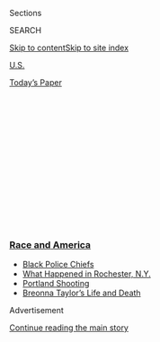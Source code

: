 <div id="app">

<div>

<div>

<div>

<div class="NYTAppHideMasthead css-1q2w90k e1suatyy0">

<div class="section css-ui9rw0 e1suatyy2">

<div class="css-eph4ug er09x8g0">

<div class="css-6n7j50">

</div>

<span class="css-1dv1kvn">Sections</span>

<div class="css-10488qs">

<span class="css-1dv1kvn">SEARCH</span>

</div>

[Skip to content](#site-content)[Skip to site
index](#site-index)

</div>

<div id="masthead-section-label" class="css-1wr3we4 eaxe0e00">

[U.S.](https://www.nytimes3xbfgragh.onion/section/us)

</div>

<div class="css-10698na e1huz5gh0">

</div>

</div>

<div id="masthead-bar-one" class="section hasLinks css-15hmgas e1csuq9d3">

<div class="css-uqyvli e1csuq9d0">

</div>

<div class="css-1uqjmks e1csuq9d1">

</div>

<div class="css-9e9ivx">

[](https://myaccount.nytimes3xbfgragh.onion/auth/login?response_type=cookie&client_id=vi)

</div>

<div class="css-1bvtpon e1csuq9d2">

[Today’s
Paper](https://www.nytimes3xbfgragh.onion/section/todayspaper)

</div>

</div>

</div>

</div>

<div data-aria-hidden="false">

<div id="site-content" data-role="main">

<div>

<div class="css-1aor85t" style="opacity:0.000000001;z-index:-1;visibility:hidden">

<div class="css-1hqnpie">

<div class="css-epjblv">

<span class="css-17xtcya">[U.S.](/section/us)</span><span class="css-x15j1o">|</span><span class="css-fwqvlz">From
Cosmetics to NASCAR, Calls for Racial Justice Are
Spreading</span>

</div>

<div class="css-k008qs">

<div class="css-1iwv8en">

<span class="css-18z7m18"></span>

<div>

</div>

</div>

<span class="css-1n6z4y">https://nyti.ms/2YvtWse</span>

<div class="css-1705lsu">

<div class="css-4xjgmj">

<div class="css-4skfbu" data-role="toolbar" data-aria-label="Social Media Share buttons, Save button, and Comments Panel with current comment count" data-testid="share-tools">

  - 
  - 
  - 
  - 
    
    <div class="css-6n7j50">
    
    </div>

  - 
  - 

</div>

</div>

</div>

</div>

</div>

</div>

<div class="css-13pd83m">

<div class="css-l9svim">

### [<span class="css-pa1jbp"><span class="css-1rxm0ex">Race and</span><span class="css-1rxm0ex"> America</span></span>](https://www.nytimes3xbfgragh.onion/news-event/george-floyd-protests-minneapolis-new-york-los-angeles?name=styln-george-floyd&region=TOP_BANNER&block=storyline_menu_recirc&action=click&pgtype=Article&impression_id=00c483a0-f4b8-11ea-be57-b52c479cbc12&variant=undefined)

  - <span class="css-1qkutce">[Black Police
    Chiefs](https://www.nytimes3xbfgragh.onion/2020/09/11/us/black-police-chiefs-reform.html?name=styln-george-floyd&region=TOP_BANNER&block=storyline_menu_recirc&action=click&pgtype=Article&impression_id=00c483a1-f4b8-11ea-be57-b52c479cbc12&variant=undefined)</span>
  - <span class="css-1qkutce">[What Happened in Rochester,
    N.Y.](https://www.nytimes3xbfgragh.onion/2020/09/04/nyregion/rochester-police-daniel-prude.html?name=styln-george-floyd&region=TOP_BANNER&block=storyline_menu_recirc&action=click&pgtype=Article&impression_id=00c483a2-f4b8-11ea-be57-b52c479cbc12&variant=undefined)</span>
  - <span class="css-1qkutce">[Portland
    Shooting](https://www.nytimes3xbfgragh.onion/2020/08/30/us/portland-shooting-explained.html?name=styln-george-floyd&region=TOP_BANNER&block=storyline_menu_recirc&action=click&pgtype=Article&impression_id=00c483a3-f4b8-11ea-be57-b52c479cbc12&variant=undefined)</span>
  - <span class="css-1qkutce">[Breonna Taylor’s Life and
    Death](https://www.nytimes3xbfgragh.onion/2020/08/30/us/breonna-taylor-police-killing.html?name=styln-george-floyd&region=TOP_BANNER&block=storyline_menu_recirc&action=click&pgtype=Article&impression_id=00c483a4-f4b8-11ea-be57-b52c479cbc12&variant=undefined)</span>

</div>

</div>

<div id="top-wrapper" class="css-1sy8kpn">

<div id="top-slug" class="css-l9onyx">

Advertisement

</div>

[Continue reading the main
story](#after-top)

<div class="ad top-wrapper" style="text-align:center;height:100%;display:block;min-height:250px">

<div id="top" class="place-ad" data-position="top" data-size-key="top">

</div>

</div>

<div id="after-top">

</div>

</div>

<div>

<div id="sponsor-wrapper" class="css-1hyfx7x">

<div id="sponsor-slug" class="css-19vbshk">

Supported by

</div>

[Continue reading the main
story](#after-sponsor)

<div id="sponsor" class="ad sponsor-wrapper" style="text-align:center;height:100%;display:block">

</div>

<div id="after-sponsor">

</div>

</div>

<div class="css-186x18t">

</div>

<div class="css-1vkm6nb ehdk2mb0">

# From Cosmetics to NASCAR, Calls for Racial Justice Are Spreading

</div>

What started as a renewed push for police reform has now touched
seemingly every aspect of American life.

<div class="css-79elbk" data-testid="photoviewer-wrapper">

<div class="css-z3e15g" data-testid="photoviewer-wrapper-hidden">

</div>

<div class="css-1a48zt4 ehw59r15" data-testid="photoviewer-children">

![<span class="css-16f3y1r e13ogyst0" data-aria-hidden="true">Protesters
marching through Manhattan on
Monday.</span><span class="css-cnj6d5 e1z0qqy90" itemprop="copyrightHolder"><span class="css-1ly73wi e1tej78p0">Credit...</span><span><span>Demetrius
Freeman for The New York
Times</span></span></span>](https://static01.graylady3jvrrxbe.onion/images/2020/06/12/us/00UNREST-RECKONING-top/merlin_173350512_63361a86-b944-4671-9521-b35cd294351f-articleLarge.jpg?quality=75&auto=webp&disable=upscale)

</div>

</div>

<div class="css-18e8msd">

<div class="css-vp77d3 epjyd6m0">

<div class="css-1baulvz">

By [<span class="css-1baulvz" itemprop="name">Amy
Harmon</span>](https://www.nytimes3xbfgragh.onion/by/amy-harmon),
[<span class="css-1baulvz" itemprop="name">Apoorva
Mandavilli</span>](https://www.nytimes3xbfgragh.onion/by/apoorva-mandavilli),
[<span class="css-1baulvz" itemprop="name">Sapna
Maheshwari</span>](https://www.nytimes3xbfgragh.onion/by/sapna-maheshwari)
and [<span class="css-1baulvz last-byline" itemprop="name">Jodi
Kantor</span>](https://www.nytimes3xbfgragh.onion/by/jodi-kantor)

</div>

</div>

  - 
    
    <div class="css-ld3wwf e16638kd2">
    
    Published June 13, 2020Updated June 16,
    2020
    
    </div>

  - 
    
    <div class="css-4xjgmj">
    
    <div class="css-pvvomx" data-role="toolbar" data-aria-label="Social Media Share buttons, Save button, and Comments Panel with current comment count" data-testid="share-tools">
    
      - 
      - 
      - 
      - 
        
        <div class="css-6n7j50">
        
        </div>
    
      - 
      - 
    
    </div>
    
    </div>

</div>

<div class="css-mdjrty">

[Leer en
español](https://www.nytimes3xbfgragh.onion/es/2020/06/15/espanol/mundo/racismo-george-floyd-protestas.html "Read in Spanish")

</div>

</div>

<div class="section meteredContent css-1r7ky0e" name="articleBody" itemprop="articleBody">

<div class="css-1fanzo5 StoryBodyCompanionColumn">

<div class="css-53u6y8">

The reckonings have been swift and dizzying.

On Monday, it was the dictionary, with Merriam-Webster
[saying](https://www.nytimes3xbfgragh.onion/2020/06/10/us/merriam-webster-racism-definition.html)
it was revising its entry on racism to illustrate the ways in which it
“can be systemic.”

On Tuesday, the University of Washington [removed the coach of its dance
team](https://www.seattletimes.com/sports/uw-huskies/uw-removes-dance-coach-asks-black-members-to-rejoin-team-and-pledges-to-include-diversity-in-tryout-process/?utm_medium=notification&utm_source=pushly&utm_campaign=564808)
after the only two black members of the group were cut. The two women
were invited to return.

On Wednesday, after a black racecar driver called on NASCAR to ban the
[Confederate battle
flag](https://www.nytimes3xbfgragh.onion/news-event/confederate-flags-monuments-statues)
from its events, the organization did just that.

On Thursday, Nike joined a wave of American companies that have made
Juneteenth, which celebrates the end of slavery in America, [an official
paid
holiday](https://www.nytimes3xbfgragh.onion/aponline/2020/06/12/business/ap-juneteenth-company-holiday.html),
“to better commemorate and celebrate Black history and culture.”

</div>

</div>

<div class="css-1fanzo5 StoryBodyCompanionColumn">

<div class="css-53u6y8">

And on Friday, ABC Entertainment named the franchise’s [first black man
to star in “The
Bachelor](https://www.nytimes3xbfgragh.onion/2020/06/12/arts/television/matt-james-black-bachelor.html)”
in the show’s 18-year history, acceding to longstanding demands from
fans.

In just under three weeks since the killing of George Floyd set off
widespread protests, what started as a renewed demand for police reform
has now roiled seemingly every sphere of American life, prompting
institutions and individuals around the country to confront enduring
forms of racial discrimination.

Many black Americans have been
[inundated](https://medium.com/the-faculty/white-academia-do-better-fa96cede1fc5)
with testaments and [queries from white
friends](https://twitter.com/sarahcpr/status/1268231406351613952) about
fighting racism. And anti-racist activists have watched with some
amazement as powerful white leaders and corporations acknowledge
concepts like “structural racism’’ and pledge to make sweeping changes
in personal and institutional behavior.

But those who have been in the trenches for decades fighting racism in
America wonder how lasting the soul searching will be.

The flood of corporate statements denouncing racism “feels like a series
of mea culpas written by the press folks and run by the top black folks”
inside each organization, said Dream Hampton, a writer and
[filmmaker](https://vimeo.com/307655948). “Show us a picture of your
C-suite, who is on your board. Then we can have a conversation about
diversity, equity and inclusion.”

</div>

</div>

<div class="css-1fanzo5 StoryBodyCompanionColumn">

<div class="css-53u6y8">

“Stop sending positive vibes,’’ begged Chad Sanders, a writer, in a
recent [New York Times
Op-Ed](https://www.nytimes3xbfgragh.onion/2020/06/05/opinion/whites-anti-blackness-protests.html),
directing his white friends to instead help protect black protesters,
donate to black politicians and funds fighting racial injustice, and
urge others to do the same.

The protests have so far yielded some tangible changes in policing
itself. On Friday, New York banned the use of chokeholds by law
enforcement and repealed a law that kept police disciplinary records
secret.

But their power is also cultural. A run on books about racism has
reordered [best-seller
lists](https://www.nytimes3xbfgragh.onion/2020/06/05/books/antiracism-books-race-racism.html),
driving titles like “How to Be an Antiracist’’ and “White Fragility’’ to
the top. And language about American racial dynamics that was once the
purview of academia and activism appears to have gone mainstream.

In a video [released
June 5](https://twitter.com/NFL/status/1269034074552721408) apologizing
for the N.F.L.’s previous failure to support players who protested
police violence, Roger Goodell, the commissioner of the league,
condemned the “systematic oppression” of black people, a term used to
convey that racism is embedded in the policies of public and private
institutions. The Denver Board of Education, in voting to [end its
contract with the city police
department](https://www.nytimes3xbfgragh.onion/2020/06/12/us/schools-police-resource-officers.html)
for school resource officers, cited a desire to avoid the “perpetuation
of the school-to-prison pipeline,” a reference to how school policies
can [lay the
groundwork](https://www.nytimes3xbfgragh.onion/2020/04/04/us/politics/black-girls-school-racism.html)
for the incarceration of young black Americans.

“One of the exhilarating things about this moment is that black people
are articulating to the world that this isn’t just an issue of the state
literally killing us, it’s also about psychic death,’’ said Jeremy O.
Harris, a playwright whose “[Slave
Play](https://www.nytimes3xbfgragh.onion/2020/01/27/theater/slave-play-broadway-interviews.html)”
addresses the failure of white liberals to admit their complicity in
America’s ongoing racial inequities.

</div>

</div>

<div class="css-79elbk" data-testid="photoviewer-wrapper">

<div class="css-z3e15g" data-testid="photoviewer-wrapper-hidden">

</div>

<div class="css-1a48zt4 ehw59r15" data-testid="photoviewer-children">

![<span class="css-16f3y1r e13ogyst0" data-aria-hidden="true">Jeremy O.
Harris spoke in January during the last day that “Slave Play” showed at
the Golden Theater in New
York. </span><span class="css-cnj6d5 e1z0qqy90" itemprop="copyrightHolder"><span class="css-1ly73wi e1tej78p0">Credit...</span><span>Jeenah
Moon for The New York
Times</span></span>](https://static01.graylady3jvrrxbe.onion/images/2020/06/12/us/00UNREST-RECKONING-harris/merlin_167459187_90ab01e0-e5f7-4c63-be51-9a2dc3786efb-articleLarge.jpg?quality=75&auto=webp&disable=upscale)

</div>

</div>

<div class="css-1fanzo5 StoryBodyCompanionColumn">

<div class="css-53u6y8">

He added, “It’s exhilarating because for the first time, in a macro
sense, people are saying names and showing up and showing receipts.’’

</div>

</div>

<div class="css-1fanzo5 StoryBodyCompanionColumn">

<div class="css-53u6y8">

Sensing a rare, and perhaps fleeting, opportunity to be heard, many
black Americans are sharing painful stories on social media about racism
and mistreatment in the workplace, accounts that some said they were too
scared to disclose before. They are using hashtags like
[\#BlackInTheIvory](https://twitter.com/search?q=%23BlackintheIvory&src=typeahead_click)
or
[\#WeSeeYouWAT](https://twitter.com/search?q=%23WeSeeYouwat&src=typeahead_click),
referring to bias in academia and “White American Theater.”

The feeling of a dam breaking has drawn analogies to the fall and winter
of 2017, when sexual abuse allegations against Harvey Weinstein
triggered a deluge of disturbing accounts from women and provoked frank
conversations in which friends, colleagues and neighbors confessed to
one another: I’ve suffered in that manner as well. Or: I now realize I
have wronged someone, and I’d like to do better.

Though racism is hardly a secret, “a huge awakening is just the
awareness of people who don’t face the headwinds,” said Drew Dixon, a
music producer, activist and subject of the documentary “[On the
Record](https://www.nytimes3xbfgragh.onion/2020/05/27/movies/on-the-record-russell-simmons-review.html),”
about her decision to come forward with [rape
allegations](https://www.nytimes3xbfgragh.onion/2017/12/13/arts/music/russell-simmons-rape.html)
against the music producer Russell Simmons, which he has denied. “Many
people had no idea what women deal with every single day, and I think
many non-black people had no idea what black people deal with every
day.”

## A shift in the making

While the outpouring may seem sudden, there have been signs that
perceptions on race were already in flux.

Opinion polls over the last decade have shown a self-reported turn by
Democrats toward a more sympathetic view of black Americans, with more
attributing disparities in areas like income and education to
discrimination rather than personal failure. By 2018, white liberals
said they felt more positively about blacks, Latinos and Asians than
they did about whites.

The reason for the shift is unclear — and those attitudes have so far
not translated into desegregated schools or neighborhoods — but may help
explain the cascade of responses to Mr. Floyd’s killing.

The outpouring is also related to the horrific nature of Mr. Floyd’s
death — a white police officer kneeling on his neck for nearly nine
minutes — captured in a stark video at a moment of rising national
frustration with the government’s handling of the coronavirus pandemic
and the lockdown.

</div>

</div>

<div class="css-1fanzo5 StoryBodyCompanionColumn">

<div class="css-53u6y8">

The protests [still surging through the streets of America’s
cities](https://www.nytimes3xbfgragh.onion/interactive/2020/06/13/us/george-floyd-protests-cities-photos.html?action=click&module=Top%20Stories&pgtype=Homepage),
said the civil rights movement scholar Aldon Morris, are “unprecedented
in terms of the high levels of white participation in a movement
targeting black oppression and grievances.”

Younger Americans are also much more racially diverse than earlier
generations. They tend to have different views on race. And their
imprint on society is only growing.

Brands trying to appeal to younger consumers have in recent years
increasingly proclaimed their belief in equality and justice. Two years
ago, Nike featured in a major ad campaign the former San Francisco 49ers
quarterback Colin Kaepernick, who knelt during the national anthem to
protest racism. The tagline for MAC, the cosmetics company, is “All
Ages, All Races, All Genders.”

In the wake of the Floyd protests, everyone from [Wall Street
C.E.O.s](https://www.cnbc.com/2020/06/01/wall-street-ceos-speak-out-about-george-floyd-and-protests-rocking-us-cities.html)
and the [sportswear giant
Adidas](https://www.nytimes3xbfgragh.onion/2020/06/10/business/adidas-black-employees-discrimination.html?searchResultPosition=1)
to the [fruit snack
Gushers](https://www.themarysue.com/gushers-finally-weighs-in-on-black-lives-matter/)
and a company that [sells stun
guns](https://www.axon.com/news/axon-statement-on-the-death-of-george-floyd)
put out statements of support of diversity, flooding Instagram with
vague
messages.

</div>

</div>

<div class="css-79elbk" data-testid="photoviewer-wrapper">

<div class="css-z3e15g" data-testid="photoviewer-wrapper-hidden">

</div>

<div class="css-1a48zt4 ehw59r15" data-testid="photoviewer-children">

<div class="css-1xdhyk6 erfvjey0">

<span class="css-1ly73wi e1tej78p0">Image</span>

<div class="css-zjzyr8">

<div data-testid="lazyimage-container" style="height:257.77777777777777px">

</div>

</div>

</div>

<span class="css-16f3y1r e13ogyst0" data-aria-hidden="true">Colin
Kaepernick (center) and teammates kneeled during the national anthem
before an N.F.L. game in Santa Clara, Calif., in
2016.</span><span class="css-cnj6d5 e1z0qqy90" itemprop="copyrightHolder"><span class="css-1ly73wi e1tej78p0">Credit...</span><span>Marcio
Jose Sanchez/Associated Press</span></span>

</div>

</div>

<div class="css-1fanzo5 StoryBodyCompanionColumn">

<div class="css-53u6y8">

These prompted [cries of
hypocrisy](https://www.nytimes3xbfgragh.onion/2020/06/06/business/corporate-america-has-failed-black-america.html?searchResultPosition=1)
from those who said the companies don’t practice the values they’re
espousing.

At several companies, what employees saw as an inadequate response to
Mr. Floyd’s death seemed to serve as a catalyst for a long-simmering
contention over questions of racial equity. At Adidas, dozens of
employees stopped working to attend daily protests outside the company’s
North American headquarters in Portland, Ore.

</div>

</div>

<div class="css-1fanzo5 StoryBodyCompanionColumn">

<div class="css-53u6y8">

The tumult has been especially fraught at Estée Lauder, the beauty
giant, stemming from the political donations of Ronald S. Lauder, a
76-year-old board member and a son of the company’s founders. He has
also been a prominent supporter of President Trump.

On May 29, employees at Estée Lauder, like those in much of the rest of
corporate America, began receiving emails from the company’s leadership
addressing racial discrimination.

There was “considerable pain” in black communities, one missive noted.
According to copies of the internal communications obtained by The New
York Times, the company, whose vast portfolio includes Clinique, MAC,
Bobbi Brown, La Mer and Aveda, encouraged employees to pause working on
June 2 in honor of “Blackout Tuesday.”

At a video meeting on June 4 among an internal group called NOBLE, or
Network of Black Leaders and Executives, company leaders said Estée
Lauder was donating $1 million to support racial and social justice
organizations. But employees pinpointed Mr. Lauder’s political donations
to Mr. Trump as being in conflict with the company’s stance on race. The
president has tweeted [conspiracy
theories](https://www.nytimes3xbfgragh.onion/2020/06/09/nyregion/who-is-martin-gugino-buffalo-police.html)
about injured protesters, described demonstrators as
“[THUGS](https://twitter.com/realDonaldTrump/status/1266231100780744704?s=20),”
and [praised most law enforcement
officers](https://www.nytimes3xbfgragh.onion/2020/06/08/us/politics/defund-police-trump.html)
as “great
people.”

</div>

</div>

<div class="css-79elbk" data-testid="photoviewer-wrapper">

<div class="css-z3e15g" data-testid="photoviewer-wrapper-hidden">

</div>

<div class="css-1a48zt4 ehw59r15" data-testid="photoviewer-children">

<div class="css-1xdhyk6 erfvjey0">

<span class="css-1ly73wi e1tej78p0">Image</span>

<div class="css-zjzyr8">

<div data-testid="lazyimage-container" style="height:257.77777777777777px">

</div>

</div>

</div>

<span class="css-16f3y1r e13ogyst0" data-aria-hidden="true">Aerin
Lauder, left, and Ronald S. Lauder attended the Lincoln Center Corporate
Fashion Gala in November in New
York.</span><span class="css-cnj6d5 e1z0qqy90" itemprop="copyrightHolder"><span class="css-1ly73wi e1tej78p0">Credit...</span><span>Krista
Schlueter for The New York Times</span></span>

</div>

</div>

<div class="css-1fanzo5 StoryBodyCompanionColumn">

<div class="css-53u6y8">

Employees left dissatisfied. Later that night, a petition appeared on
Change.org.

The company’s donation did “not match, or exceed Ronald Lauder’s
personal donations in support of state-sanctioned violence,” organizers
of the petition, which has amassed more than 6,000 signatures, wrote.
“Ronald Lauder’s involvement with the Estée Lauder Companies is
damaging to our corporate values, our relationship with the Black
community, our relationship with this company’s Black employees, and
this company’s legacy.”

In his first public comment on the situation, Mr. Lauder told The Times
in a statement Friday that he had spent decades “fighting anti-Semitism,
hate and bigotry in all its forms in New York and around the world as
president of the World Jewish Congress.”

</div>

</div>

<div class="css-1fanzo5 StoryBodyCompanionColumn">

<div class="css-53u6y8">

“As a country, we must recommit ourselves to the fight against
anti-Semitism and racism,” he said. “In this urgent moment of change, I
am expanding the scope of my anti-Semitism campaign to include causes
for racial justice, especially in the Black community, as well as other
forms of dangerous ethnic and religious intolerance around the world.”

On Monday, Estée Lauder said it would donate $5 million in coming weeks
to “support racial and social justice and to continue to support greater
access to education,” and donate an additional $5 million over the
following two years.

Other companies have also pledged money. On Thursday alone, PayPal,
Apple and YouTube collectively pledged $730 million to racial justice
and equity efforts.

## Jobs on the line

As companies face restive employees, pressure has also grown to remove
those who have made offensive statements. Others have had to apologize
publicly. [Adam
Rapoport](https://www.nytimes3xbfgragh.onion/2020/06/08/dining/bon-appetit-adam-rapoport.html)
resigned as editor in chief of the magazine Bon Appétit on Monday after
a 2004 photo showing him in an offensive costume resurfaced on social
media.

And Greg Glassman, the founder and chief executive of CrossFit, [stepped
down](https://www.nytimes3xbfgragh.onion/2020/06/09/style/crossfit-gyms-founder-protests.html)
on Tuesday following comments about race and racism on a Zoom call to
gym owners.

“We’re not mourning for George Floyd, I don’t think me or any of my
staff are,” said Mr. Glassman on the Zoom call, according to a recording
of the call provided to The Times.

“Can you tell me why I should mourn for him?” he said. “Other than it’s
the ‘white’ thing to do. I get that pressure, but give me another
reason.”

</div>

</div>

<div class="css-1fanzo5 StoryBodyCompanionColumn">

<div class="css-53u6y8">

NBCUniversal, a division of Comcast that includes the NBC broadcast
network and cable channels like Bravo, has encountered fires on multiple
fronts as the reckoning has swept the country.

For NBC, the problems started the morning after Mr. Floyd’s death, when
Jimmy Fallon found himself under attack on Twitter for performing in
blackface on “Saturday Night Live” in 2000. A video of the sketch had
[resurfaced online](https://www.youtube.com/watch?v=XPau1pLm3jQ). Mr.
Fallon, who has been an NBC star for 22 years, first at “SNL” and more
recently leading the “Tonight” show, [issued a written
apology](https://www.nytimes3xbfgragh.onion/2020/05/26/us/jimmy-fallon-chris-rock-blackface.html)
that afternoon. He [apologized at
length](https://deadline.com/2020/06/jimmy-fallon-emotional-apology-snl-blackface-skit-tonight-show-return-naacp-derrick-johnson-cnn-don-lemon-saturday-night-live-video-1202949008/)
on camera the following week.

On June 2, a [writer was
fired](https://variety.com/2020/tv/news/dick-wolf-craig-gore-fired-law-and-order-spinoff-controversial-facebook-posts-1234623190/)
from an upcoming NBC series, “Law & Order: Organized Crime,” after
posting photos of himself on Facebook holding a weapon and threatening
to “light up” looters.

Then came an explosion from NBCUniversal’s cable division. The hit
reality series “Vanderpump Rules,” an anchor tenant on Bravo since 2013,
[fired four cast
members](https://www.today.com/popculture/andy-cohen-absolutely-supports-decision-fire-vanderpump-rules-stars-t183908)
for past racist behavior. Some of the incidents were already known.
Others were disclosed on Instagram after Mr. Floyd’s
death.

</div>

</div>

<div class="css-79elbk" data-testid="photoviewer-wrapper">

<div class="css-z3e15g" data-testid="photoviewer-wrapper-hidden">

</div>

<div class="css-1a48zt4 ehw59r15" data-testid="photoviewer-children">

<div class="css-1xdhyk6 erfvjey0">

<span class="css-1ly73wi e1tej78p0">Image</span>

<div class="css-zjzyr8">

<div data-testid="lazyimage-container" style="height:257.77777777777777px">

</div>

</div>

</div>

<span class="css-16f3y1r e13ogyst0" data-aria-hidden="true">NBC, a
division of Comcast, has encountered fires on multiple fronts as the
reckoning on race and police practices has swept the
country.</span><span class="css-cnj6d5 e1z0qqy90" itemprop="copyrightHolder"><span class="css-1ly73wi e1tej78p0">Credit...</span><span>Hannah
Yoon for The New York Times</span></span>

</div>

</div>

<div class="css-1fanzo5 StoryBodyCompanionColumn">

<div class="css-53u6y8">

On June 8, Brian Roberts, Comcast’s chief executive, said in a memo to
employees that the company would give $75 million to social justice
organizations, along with $25 million worth of advertising inventory,
including on Sky, its pay-television unit in Britain.

“We know that Comcast alone can’t remedy this complex issue,” Mr.
Roberts wrote. “But you have my commitment that our company will try to
play an integral role in driving lasting reform.”

</div>

</div>

<div class="css-1fanzo5 StoryBodyCompanionColumn">

<div class="css-53u6y8">

## A ‘boiling point’

Late last Saturday night, two women who study black health and
communication were talking to each other, for what seemed like the
thousandth time, about the racism they have encountered in their
careers.

The killings of [Breonna
Taylor](https://www.nytimes3xbfgragh.onion/article/breonna-taylor-police.html),
George Floyd and too many others had brought them to a “boiling point,”
recalled one of the women, Joy Melody Woods, a graduate student at Moody
College of Communication. But the national conversation was still
focused primarily on police brutality.

“That’s not the only system that perpetuates white supremacy,” Ms. Woods
said. “There are other systems, and academia is one of those.”

Ms. Woods called on black scholars to begin sharing their experiences
using the hashtag \#BlackInTheIvory, which her friend Shardé M. Davis,
an assistant professor at the University of Connecticut, had just
coined.

</div>

</div>

<div class="css-cfo9c3">

</div>

<div class="css-1fanzo5 StoryBodyCompanionColumn">

<div class="css-53u6y8">

The women went to sleep that night, not knowing they had opened the
floodgates. The hashtag was trending by Sunday night, and as of Thursday
evening had collected nearly 90,000 tweets.

</div>

</div>

<div class="css-1fanzo5 StoryBodyCompanionColumn">

<div class="css-53u6y8">

The stories of exclusion, humiliation and hostility were all too
familiar. But the difference was that they had mostly been shared behind
closed doors. In the past, nonblack colleagues could be sympathetic but
were more often dismissive or worse, sometimes labeling a black
colleague as “difficult.”

</div>

</div>

<div class="css-cfo9c3">

</div>

<div class="css-cfo9c3">

</div>

<div class="css-1fanzo5 StoryBodyCompanionColumn">

<div class="css-53u6y8">

“What feels different this time is that white folks are listening,” Dr.
Davis said.

Particularly important, she and others said, is that white scholars seem
to be having conversations about racism in their institutions without a
black colleague around to prompt or guide them.

“You need to be willing to get in the mix and have the conversation and
not expect us to hold your hand through the whole thing — and so maybe
that’s something that is beginning to gain momentum,” said Chanda
Prescod-Weinstein, a theoretical physicist and feminist scholar at the
University of New Hampshire.

There’s a tendency among nonblack scholars to view their black
colleagues as exempt from police brutality and violent hate crimes. But,
Dr. Prescod-Weinstein said, “That sense of safety isn’t real — our
Ph.D.s are not bulletproof.”

The danger is particularly acute for black naturalists, as shown in the
recent incident with Christian Cooper, the [birder in Central
Park](https://www.nytimes3xbfgragh.onion/2020/05/27/nyregion/amy-cooper-christian-central-park-video.html)
who asked a white woman to leash her dog, only to have her call 911.

“Our job means going into the field and being visible and moving in
spaces that are not always welcoming to us,” said Earyn McGee, a
herpetologist and birder at the University of Arizona. “We understood
what the danger was.”

</div>

</div>

<div class="css-cfo9c3">

</div>

<div class="css-1fanzo5 StoryBodyCompanionColumn">

<div class="css-53u6y8">

The viral video prompted Ms. McGee and others to organize
\#BlackBirdersWeek. Jeffrey Ward, a co-organizer and [well-known
birder](https://www.nytimes3xbfgragh.onion/2019/06/28/movies/birding-people-of-color-rolling-stone.html),
said he always keeps his binoculars visible to reassure people who act
fearful when they see him. After two police officers followed and
questioned him two years ago at Crotona Park in the Bronx, he recalled,
he told some white friends. They were sympathetic then, but seem to
better grasp the breadth and gravity of systemic racism now, he said.

“They reached out to me and said, ‘We didn’t understand it was this
serious. We apologize for not listening to you before.’”

</div>

</div>

<div class="css-cfo9c3">

</div>

<div class="css-1fanzo5 StoryBodyCompanionColumn">

<div class="css-53u6y8">

Dr. Prescod-Weinstein was one of several researchers who called for a
strike on Wednesday to [protest racism in
science](https://www.nytimes3xbfgragh.onion/2020/06/10/science/science-diversity-racism-protests.html).
Nearly 6,000 scientists, professional societies and institutions pledged
to join.

But she also noted that academic institutions are unrelentingly
hierarchical and resistant to change.

As a postdoctoral fellow at M.I.T., Dr. Prescod-Weinstein was the only
black physicist with a Ph.D. in a department of about 100. Students of
color sought her out for advice and mentoring, she said — unpaid labor
that she was never recognized or compensated for — and they felt the
pressure of having to represent their entire race.

</div>

</div>

<div class="css-1fanzo5 StoryBodyCompanionColumn">

<div class="css-53u6y8">

“That kind of pressure is extraordinary,” she said.

Inequity in universities manifests at multiple levels. Black academics
are disproportionately hired to positions with weaker long-term
prospects. They receive fewer grants, and their papers are cited less
often.

Changing these systems will take “an incredible amount of energy at the
right pressure points in the system,” said Dr. Kafui Dzirasa, a
psychiatrist at Duke University.

For any system — say, applying for grants from the National Institutes
of Health — making things more equitable would come at a cost, either to
the system or to nonblack applicants. “And that’s the cost that it’s
unclear if the system is ready to take on,” Dr. Dzirasa said.

Dr. Davis was more blunt.

“We’ve received nothing but empty platitudes and empty promises, and the
wound just scabs right back up,” she said. “We’re walking around in
institutions with a whole bunch of Band-Aids and scabbed-over wounds.
Enough, enough.”

Brooks Barnes contributed reporting. Susan Beachy contributed research.

</div>

</div>

<div>

</div>

</div>

<div>

</div>

<div>

</div>

<div>

</div>

<div>

<div id="bottom-wrapper" class="css-1ede5it">

<div id="bottom-slug" class="css-l9onyx">

Advertisement

</div>

[Continue reading the main
story](#after-bottom)

<div id="bottom" class="ad bottom-wrapper" style="text-align:center;height:100%;display:block;min-height:90px">

</div>

<div id="after-bottom">

</div>

</div>

</div>

</div>

</div>

## Site Index

<div>

</div>

## Site Information Navigation

  - [© <span>2020</span> <span>The New York Times
    Company</span>](https://help.nytimes3xbfgragh.onion/hc/en-us/articles/115014792127-Copyright-notice)

<!-- end list -->

  - [NYTCo](https://www.nytco.com/)
  - [Contact
    Us](https://help.nytimes3xbfgragh.onion/hc/en-us/articles/115015385887-Contact-Us)
  - [Work with us](https://www.nytco.com/careers/)
  - [Advertise](https://nytmediakit.com/)
  - [T Brand Studio](http://www.tbrandstudio.com/)
  - [Your Ad
    Choices](https://www.nytimes3xbfgragh.onion/privacy/cookie-policy#how-do-i-manage-trackers)
  - [Privacy](https://www.nytimes3xbfgragh.onion/privacy)
  - [Terms of
    Service](https://help.nytimes3xbfgragh.onion/hc/en-us/articles/115014893428-Terms-of-service)
  - [Terms of
    Sale](https://help.nytimes3xbfgragh.onion/hc/en-us/articles/115014893968-Terms-of-sale)
  - [Site
    Map](https://spiderbites.nytimes3xbfgragh.onion)
  - [Help](https://help.nytimes3xbfgragh.onion/hc/en-us)
  - [Subscriptions](https://www.nytimes3xbfgragh.onion/subscription?campaignId=37WXW)

</div>

</div>

</div>

</div>
